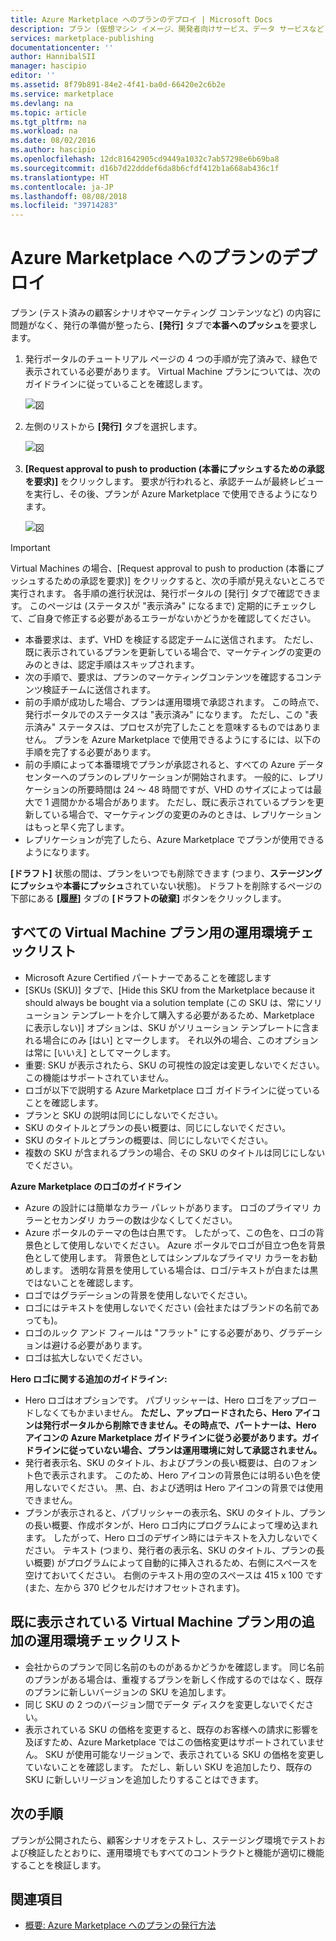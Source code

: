 ```yaml
---
title: Azure Marketplace へのプランのデプロイ | Microsoft Docs
description: プラン (仮想マシン イメージ、開発者向けサービス、データ サービスなど) を Azure Marketplace にデプロイする方法を手順に従って学習します。
services: marketplace-publishing
documentationcenter: ''
author: HannibalSII
manager: hascipio
editor: ''
ms.assetid: 8f79b891-84e2-4f41-ba0d-66420e2c6b2e
ms.service: marketplace
ms.devlang: na
ms.topic: article
ms.tgt_pltfrm: na
ms.workload: na
ms.date: 08/02/2016
ms.author: hascipio
ms.openlocfilehash: 12dc81642905cd9449a1032c7ab57298e6b69ba8
ms.sourcegitcommit: d16b7d22dddef6da8b6cfdf412b1a668ab436c1f
ms.translationtype: HT
ms.contentlocale: ja-JP
ms.lasthandoff: 08/08/2018
ms.locfileid: "39714283"
---
```

# <a name="deploy-your-offer-to-the-azure-marketplace"></a>Azure Marketplace へのプランのデプロイ
プラン (テスト済みの顧客シナリオやマーケティング コンテンツなど) の内容に問題がなく、発行の準備が整ったら、**[発行]** タブで**本番へのプッシュ**を要求します。  

1. 発行ポータルのチュートリアル ページの 4 つの手順が完了済みで、緑色で表示されている必要があります。 Virtual Machine プランについては、次のガイドラインに従っていることを確認します。
   
    ![図][img-pubportal-walkthru-checked]
2. 左側のリストから **[発行]** タブを選択します。
   
    ![図][img-pubportal-menu-publish]
3. **[Request approval to push to production (本番にプッシュするための承認を要求)]** をクリックします。 要求が行われると、承認チームが最終レビューを実行し、その後、プランが Azure Marketplace で使用できるようになります。
   
    ![図][img-pubportal-publish-pushproduction]

> [!IMPORTANT]
> Virtual Machines の場合、[Request approval to push to production (本番にプッシュするための承認を要求)] をクリックすると、次の手順が見えないところで実行されます。 各手順の進行状況は、発行ポータルの [発行] タブで確認できます。 このページは (ステータスが "表示済み" になるまで) 定期的にチェックして、ご自身で修正する必要があるエラーがないかどうかを確認してください。
> 
> * 本番要求は、まず、VHD を検証する認定チームに送信されます。 ただし、既に表示されているプランを更新している場合で、マーケティングの変更のみのときは、認定手順はスキップされます。
> * 次の手順で、要求は、プランのマーケティングコンテンツを確認するコンテンツ検証チームに送信されます。
> * 前の手順が成功した場合、プランは運用環境で承認されます。 この時点で、発行ポータルでのステータスは "表示済み" になります。 ただし、この "表示済み" ステータスは、プロセスが完了したことを意味するものではありません。 プランを Azure Marketplace で使用できるようにするには、以下の手順を完了する必要があります。
> * 前の手順によって本番環境でプランが承認されると、すべての Azure データセンターへのプランのレプリケーションが開始されます。 一般的に、レプリケーションの所要時間は 24 ～ 48 時間ですが、VHD のサイズによっては最大で 1 週間かかる場合があります。 ただし、既に表示されているプランを更新している場合で、マーケティングの変更のみのときは、レプリケーションはもっと早く完了します。
> * レプリケーションが完了したら、Azure Marketplace でプランが使用できるようになります。
> 
> 
  **[ドラフト]** 状態の間は、プランをいつでも削除できます (つまり、**ステージングにプッシュ**や**本番にプッシュ**されていない状態)。 ドラフトを削除するページの下部にある **[履歴]** タブの **[ドラフトの破棄]** ボタンをクリックします。
> 
> 

## <a name="production-checklist-for-all-virtual-machine-offers"></a>すべての Virtual Machine プラン用の運用環境チェックリスト
* Microsoft Azure Certified パートナーであることを確認します
* [SKUs (SKU)] タブで、[Hide this SKU from the Marketplace because it should always be bought via a solution template (この SKU は、常にソリューション テンプレートを介して購入する必要があるため、Marketplace に表示しない)] オプションは、SKU がソリューション テンプレートに含まれる場合にのみ [はい] とマークします。 それ以外の場合、このオプションは常に [いいえ] としてマークします。
* 重要: SKU が表示されたら、SKU の可視性の設定は変更しないでください。 この機能はサポートされていません。
* ロゴが以下で説明する Azure Marketplace ロゴ ガイドラインに従っていることを確認します。
* プランと SKU の説明は同じにしないでください。
* SKU のタイトルとプランの長い概要は、同じにしないでください。
* SKU のタイトルとプランの概要は、同じにしないでください。
* 複数の SKU が含まれるプランの場合、その SKU のタイトルは同じにしないでください。

**Azure Marketplace のロゴのガイドライン**

* Azure の設計には簡単なカラー パレットがあります。 ロゴのプライマリ カラーとセカンダリ カラーの数は少なくしてください。
* Azure ポータルのテーマの色は白黒です。 したがって、この色を、ロゴの背景色として使用しないでください。 Azure ポータルでロゴが目立つ色を背景色として使用します。 背景色としてはシンプルなプライマリ カラーをお勧めします。 透明な背景を使用している場合は、ロゴ/テキストが白または黒ではないことを確認します。
* ロゴではグラデーションの背景を使用しないでください。
* ロゴにはテキストを使用しないでください (会社またはブランドの名前であっても)。
* ロゴのルック アンド フィールは "フラット" にする必要があり、グラデーションは避ける必要があります。
* ロゴは拡大しないでください。

**Hero ロゴに関する追加のガイドライン:**

* Hero ロゴはオプションです。 パブリッシャーは、Hero ロゴをアップロードしなくてもかまいません。 **ただし、アップロードされたら、Hero アイコンは発行ポータルから削除できません。その時点で、パートナーは、Hero アイコンの Azure Marketplace ガイドラインに従う必要があります。ガイドラインに従っていない場合、プランは運用環境に対して承認されません。**
* 発行者表示名、SKU のタイトル、およびプランの長い概要は、白のフォント色で表示されます。 このため、Hero アイコンの背景色には明るい色を使用しないでください。 黒、白、および透明は Hero アイコンの背景では使用できません。
* プランが表示されると、パブリッシャーの表示名、SKU のタイトル、プランの長い概要、作成ボタンが、Hero ロゴ内にプログラムによって埋め込まれます。 したがって、Hero ロゴのデザイン時にはテキストを入力しないでください。 テキスト (つまり、発行者の表示名、SKU のタイトル、プランの長い概要) がプログラムによって自動的に挿入されるため、右側にスペースを空けておいてください。 右側のテキスト用の空のスペースは 415 x 100 です (また、左から 370 ピクセルだけオフセットされます)。

## <a name="additional-production-checklist-for-already-listed-virtual-machine-offers"></a>既に表示されている Virtual Machine プラン用の追加の運用環境チェックリスト
* 会社からのプランで同じ名前のものがあるかどうかを確認します。 同じ名前のプランがある場合は、重複するプランを新しく作成するのではなく、既存のプランに新しいバージョンの SKU を追加します。
* 同じ SKU の 2 つのバージョン間でデータ ディスクを変更しないでください。
* 表示されている SKU の価格を変更すると、既存のお客様への請求に影響を及ぼすため、Azure Marketplace ではこの価格変更はサポートされていません。 SKU が使用可能なリージョンで、表示されている SKU の価格を変更していないことを確認します。 ただし、新しい SKU を追加したり、既存の SKU に新しいリージョンを追加したりすることはできます。

## <a name="next-steps"></a>次の手順
プランが公開されたら、顧客シナリオをテストし、ステージング環境でテストおよび検証したとおりに、運用環境でもすべてのコントラクトと機能が適切に機能することを検証します。

## <a name="see-also"></a>関連項目
* 
  [概要: Azure Marketplace へのプランの発行方法](marketplace-publishing-getting-started.md)

[img-pubportal-walkthru-checked]:media/marketplace-publishing-push-to-production/pubportal-walkthru-checked.png
[img-pubportal-menu-publish]:media/marketplace-publishing-push-to-production/pubportal-menu-publish.png
[img-pubportal-publish-pushproduction]:media/marketplace-publishing-push-to-production/pubportal-publish-pushproduction.png
